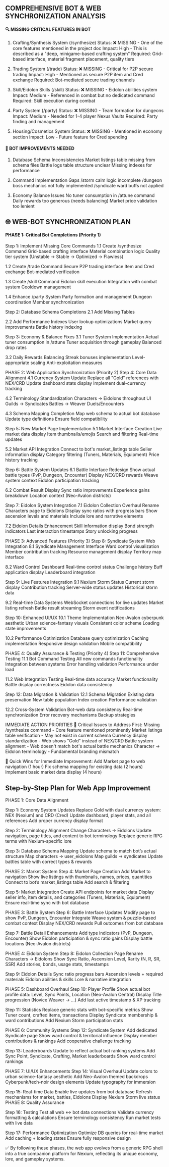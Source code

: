 ## COMPREHENSIVE BOT & WEB SYNCHRONIZATION ANALYSIS
#### 🔍 MISSING CRITICAL FEATURES IN BOT

1. Crafting/Synthesis System (/synthesize)
Status: ❌ MISSING - One of the core features mentioned in the project doc
Impact: High - This is described as a "deep, minigame-based crafting system"
Required: Grid-based interface, material fragment placement, quality tiers

3. Trading System (/trade)
Status: ❌ MISSING - Critical for P2P secure trading
Impact: High - Mentioned as secure P2P item and Cred exchange
Required: Bot-mediated secure trading channels

3. Skill/Eidolon Skills (/skill)
Status: ❌ MISSING - Eidolon abilities system
Impact: Medium - Referenced in combat but no dedicated command
Required: Skill execution during combat

5. Party System (/party)
Status: ❌ MISSING - Team formation for dungeons
Impact: Medium - Needed for 1-4 player Nexus Vaults
Required: Party finding and management

5. Housing/Cosmetics System
Status: ❌ MISSING - Mentioned in economy section
Impact: Low - Future feature for Cred spending

#### 🔧 BOT IMPROVEMENTS NEEDED
1. Database Schema Inconsistencies
Market listings table missing from schema files
Battle logs table structure unclear
Missing indexes for performance

3. Command Implementation Gaps
/storm calm logic incomplete
/dungeon boss mechanics not fully implemented
/syndicate ward buffs not applied

3. Economy Balance Issues
No tuner consumption in /attune command
Daily rewards too generous (needs balancing)
Market price validation too lenient

## 🌐 WEB-BOT SYNCHRONIZATION PLAN
#### PHASE 1: Critical Bot Completions (Priority 1)
Step 1: Implement Missing Core Commands
1.1 Create /synthesize Command
Grid-based crafting interface
Material combination logic
Quality tier system (Unstable → Stable → Optimized → Flawless)

1.2 Create /trade Command
Secure P2P trading interface
Item and Cred exchange
Bot-mediated verification

1.3 Create /skill Command
Eidolon skill execution
Integration with combat system
Cooldown management

1.4 Enhance /party System
Party formation and management
Dungeon coordination
Member synchronization

Step 2: Database Schema Completions
2.1 Add Missing Tables

2.2 Add Performance Indexes
User lookup optimizations
Market query improvements
Battle history indexing

Step 3: Economy & Balance Fixes
3.1 Tuner System Implementation
Actual tuner consumption in /attune
Tuner acquisition through gameplay
Balanced drop rates

3.2 Daily Rewards Balancing
Streak bonuses implementation
Level-appropriate scaling
Anti-exploitation measures

PHASE 2: Web Application Synchronization (Priority 2)
Step 4: Core Data Alignment
4.1 Currency System Update
Replace all "Gold" references with NEX/CRD
Update dashboard stats display
Implement dual-currency tracking

4.2 Terminology Standardization
Characters → Eidolons throughout UI
Guilds → Syndicates
Battles → Weaver Duels/Encounters

4.3 Schema Mapping Completion
Map web schema to actual bot database
Update type definitions
Ensure field compatibility

Step 5: New Market Page Implementation
5.1 Market Interface Creation
Live market data display
Item thumbnails/emojis
Search and filtering
Real-time updates

5.2 Market API Integration
Connect to bot's market_listings table
Seller information display
Category filtering (Tuners, Materials, Equipment)
Price history tracking

Step 6: Battle System Updates
6.1 Battle Interface Redesign
Show actual battle types (PvP, Dungeon, Encounter)
Display NEX/CRD rewards
Weave system context
Eidolon participation tracking

6.2 Combat Result Display
Sync ratio improvements
Experience gains breakdown
Location context (Neo-Avalon districts)

Step 7: Eidolon System Integration
7.1 Eidolon Collection Overhaul
Rename Characters page to Eidolons
Display sync ratios with progress bars
Show ascension levels and materials
Include lore and narrative elements

7.2 Eidolon Details Enhancement
Skill information display
Bond strength indicators
Last interaction timestamps
Story unlocking progress

PHASE 3: Advanced Features (Priority 3)
Step 8: Syndicate System Web Integration
8.1 Syndicate Management Interface
Ward control visualization
Member contribution tracking
Resource management display
Territory map interface

8.2 Ward Control Dashboard
Real-time control status
Challenge history
Buff application display
Leaderboard integration

Step 9: Live Features Integration
9.1 Nexium Storm Status
Current storm display
Contribution tracking
Server-wide status updates
Historical storm data

9.2 Real-time Data Systems
WebSocket connections for live updates
Market listing refresh
Battle result streaming
Storm event notifications

Step 10: Enhanced UI/UX
10.1 Theme Implementation
Neo-Avalon cyberpunk aesthetic
Urban science-fantasy visuals
Consistent color scheme
Loading state improvements

10.2 Performance Optimization
Database query optimization
Caching implementation
Responsive design validation
Mobile compatibility

PHASE 4: Quality Assurance & Testing (Priority 4)
Step 11: Comprehensive Testing
11.1 Bot Command Testing
All new commands functionality
Integration between systems
Error handling validation
Performance under load

11.2 Web Integration Testing
Real-time data accuracy
Market functionality
Battle display correctness
Eidolon data consistency

Step 12: Data Migration & Validation
12.1 Schema Migration
Existing data preservation
New table population
Index creation
Performance validation

12.2 Cross-System Validation
Bot-web data consistency
Real-time synchronization
Error recovery mechanisms
Backup strategies

IMMEDIATE ACTION PRIORITIES
🚨 Critical Issues to Address First:
Missing /synthesize command - Core feature mentioned prominently
Market listings table verification - May not exist in current schema
Currency display standardization - Web shows "Gold" instead of NEX/CRD
Battle system alignment - Web doesn't match bot's actual battle mechanics
Character → Eidolon terminology - Fundamental branding mismatch

🎯 Quick Wins for Immediate Improvement:
Add Market page to web navigation (1 hour)
Fix schema mapping for existing data (2 hours)
Implement basic market data display (4 hours)

## Step-by-Step Plan for Web App Improvement
PHASE 1: Core Data Alignment

Step 1: Economy System Updates
Replace Gold with dual currency system: NEX (Nexium) and CRD (Cred)
Update dashboard, player stats, and all references
Add proper currency display format

Step 2: Terminology Alignment
Change Characters → Eidolons
Update navigation, page titles, and content to bot terminology
Replace generic RPG terms with Nexium-specific lore

Step 3: Database Schema Mapping
Update schema to match bot’s actual structure
Map characters → user_eidolons
Map guilds → syndicates
Update battles table with correct types & rewards

PHASE 2: Market System
Step 4: Market Page Creation
Add Market to navigation
Show live listings with thumbnails, names, prices, quantities
Connect to bot’s market_listings table
Add search & filtering

Step 5: Market Integration
Create API endpoints for market data
Display seller info, item details, and categories (Tuners, Materials, Equipment)
Ensure real-time sync with bot database

PHASE 3: Battle System
Step 6: Battle Interface Updates
Modify page to show PvP, Dungeon, Encounter
Integrate Weave system & puzzle-based combat context
Display NEX/CRD rewards
Pull outcomes from bot database

Step 7: Battle Detail Enhancements
Add type indicators (PvP, Dungeon, Encounter)
Show Eidolon participation & sync ratio gains
Display battle locations (Neo-Avalon districts)

PHASE 4: Eidolon System
Step 8: Eidolon Collection Page
Rename Characters → Eidolons
Show Sync Ratio, Ascension Level, Rarity (N, R, SR, SSR)
Add stories, bonds, usage stats, timestamps

Step 9: Eidolon Details
Sync ratio progress bars
Ascension levels + required materials
Eidolon abilities & skills
Lore & narrative integration

PHASE 5: Dashboard Overhaul
Step 10: Player Profile
Show actual bot profile data: Level, Sync Points, Location (Neo-Avalon Central)
Display Title progression (Novice Weaver → …)
Add last active timestamp & XP tracking

Step 11: Statistics
Replace generic stats with bot-specific metrics
Show Tuner count, crafted items, transactions
Display Syndicate membership & ward contributions
Add Nexium Storm participation stats

PHASE 6: Community Systems
Step 12: Syndicate System
Add dedicated Syndicate page
Show ward control & territorial influence
Display member contributions & rankings
Add cooperative challenge tracking

Step 13: Leaderboards
Update to reflect actual bot ranking systems
Add Sync Point, Syndicate, Crafting, Market leaderboards
Show ward control rankings

PHASE 7: UI/UX Enhancements
Step 14: Visual Overhaul
Update colors to urban science-fantasy aesthetic
Add Neo-Avalon themed backdrops
Cyberpunk/tech-noir design elements
Update typography for immersion

Step 15: Real-time Data
Enable live updates from bot database
Refresh mechanisms for market, battles, Eidolons
Display Nexium Storm live status
PHASE 8: Quality Assurance

Step 16: Testing
Test all web ↔ bot data connections
Validate currency formatting & calculations
Ensure terminology consistency
Run market tests with live data

Step 17: Performance Optimization
Optimize DB queries for real-time market
Add caching + loading states
Ensure fully responsive design

✅ By following these phases, the web app evolves from a generic RPG shell into a true companion platform for Nexium, reflecting its unique economy, lore, and gameplay systems.
